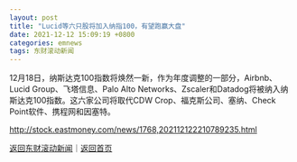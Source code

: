```yaml
---
layout: post
title: "Lucid等六只股将加入纳指100，有望跑赢大盘"
date: 2021-12-12 15:09:19 +0800
categories: emnews
tags: 东财滚动新闻
---
```


12月18日，纳斯达克100指数将焕然一新，作为年度调整的一部分，Airbnb、Lucid Group、飞塔信息、Palo Alto Networks、Zscaler和Datadog将被纳入纳斯达克100指数。这六家公司将取代CDW Crop、福克斯公司、塞纳、Check Point软件、携程网和因塞特。

<http://stock.eastmoney.com/news/1768,202112122210789235.html>

[返回东财滚动新闻](//finews.withounder.com/emnews/)｜[返回首页](//finews.withounder.com/)